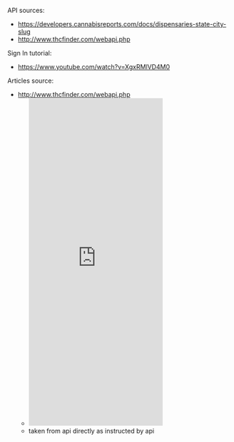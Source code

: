 API sources:
- https://developers.cannabisreports.com/docs/dispensaries-state-city-slug
- http://www.thcfinder.com/webapi.php

Sign In tutorial:
- https://www.youtube.com/watch?v=XgxRMlVD4M0

Articles source:
- http://www.thcfinder.com/webapi.php
    - <iframe src="http://www.thcfinder.com/webapi/?sid=0&near=0&strains=0&blog=5" style="border:0px #FFFFFF none;" name="thcfinder_web_api" scrolling="no" frameborder="0" marginheight="0px" marginwidth="0px" height="735px" width="300px" allowTransparency="true"></iframe>
    - taken from api directly as instructed by api



